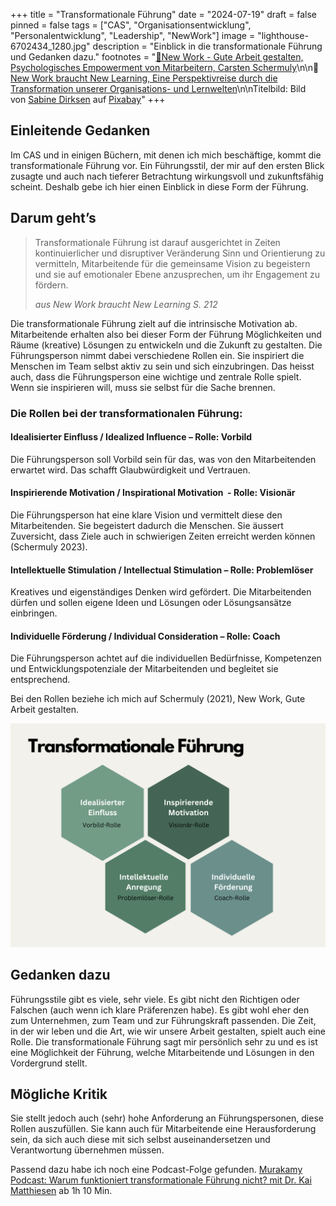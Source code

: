 +++
title = "Transformationale Führung"
date = "2024-07-19"
draft = false
pinned = false
tags = ["CAS", "Organisationsentwicklung", "Personalentwicklung", "Leadership", "NewWork"]
image = "lighthouse-6702434_1280.jpg"
description = "Einblick in die transformationale Führung und Gedanken dazu."
footnotes = "[📘New Work - Gute Arbeit gestalten, Psychologisches Empowerment von Mitarbeitern, Carsten Schermuly](https://www.exlibris.ch/de/buecher-buch/deutschsprachige-buecher/carsten-c-schermuly/new-work-gute-arbeit-gestalten/id/9783648176290/)\n\n📘[New Work braucht New Learning, Eine Perspektivreise durch die Transformation unserer Organisations- und Lernwelten](https://www.exlibris.ch/de/buecher-buch/deutschsprachige-buecher/jan-foelsing/new-work-braucht-new-learning/id/9783658327576/)\n\nTitelbild: Bild von [Sabine Dirksen](https://pixabay.com/de/users/penphoto-22279946/?utm_source=link-attribution&utm_medium=referral&utm_campaign=image&utm_content=6702434) auf [Pixabay](https://pixabay.com/de//?utm_source=link-attribution&utm_medium=referral&utm_campaign=image&utm_content=6702434)"
+++
## Einleitende Gedanken

Im CAS und in einigen Büchern, mit denen ich mich beschäftige, kommt die transformationale Führung vor. Ein Führungsstil, der mir auf den ersten Blick zusagte und auch nach tieferer Betrachtung wirkungsvoll und zukunftsfähig scheint. Deshalb gebe ich hier einen Einblick in diese Form der Führung. 

## Darum geht’s

> Transformationale Führung ist darauf ausgerichtet in Zeiten kontinuierlicher und disruptiver Veränderung Sinn und Orientierung zu vermitteln, Mitarbeitende für die gemeinsame Vision zu begeistern und sie auf emotionaler Ebene anzusprechen, um ihr Engagement zu fördern. 
>
> *aus New Work braucht New Learning S. 212*

Die transformationale Führung zielt auf die intrinsische Motivation ab. Mitarbeitende erhalten also bei dieser Form der Führung Möglichkeiten und Räume (kreative) Lösungen zu entwickeln und die Zukunft zu gestalten. Die Führungsperson nimmt dabei verschiedene Rollen ein. Sie inspiriert die Menschen im Team selbst aktiv zu sein und sich einzubringen. Das heisst auch, dass die Führungsperson eine wichtige und zentrale Rolle spielt. Wenn sie inspirieren will, muss sie selbst für die Sache brennen.

### Die Rollen bei der transformationalen Führung: 

#### Idealisierter Einfluss / Idealized Influence – Rolle: Vorbild

Die Führungsperson soll Vorbild sein für das, was von den Mitarbeitenden erwartet wird. Das schafft Glaubwürdigkeit und Vertrauen. 

#### Inspirierende Motivation / Inspirational Motivation  - Rolle: Visionär 

Die Führungsperson hat eine klare Vision und vermittelt diese den Mitarbeitenden. Sie begeistert dadurch die Menschen. Sie äussert Zuversicht, dass Ziele auch in schwierigen Zeiten erreicht werden können (Schermuly 2023).

#### Intellektuelle Stimulation / Intellectual Stimulation – Rolle: Problemlöser 

Kreatives und eigenständiges Denken wird gefördert. Die Mitarbeitenden dürfen und sollen eigene Ideen und Lösungen oder Lösungsansätze einbringen. 

#### Individuelle Förderung / Individual Consideration – Rolle: Coach

Die Führungsperson achtet auf die individuellen Bedürfnisse, Kompetenzen und Entwicklungspotenziale der Mitarbeitenden und begleitet sie entsprechend. 

Bei den Rollen beziehe ich mich auf Schermuly (2021), New Work, Gute Arbeit gestalten.

![Eigene Visualisierung in Anlehnung an Schermuly (2021)](transformationale-fu-hrung-3.png)

## Gedanken dazu

Führungsstile gibt es viele, sehr viele. Es gibt nicht den Richtigen oder Falschen (auch wenn ich klare Präferenzen habe). Es gibt wohl eher den zum Unternehmen, zum Team und zur Führungskraft passenden. Die Zeit, in der wir leben und die Art, wie wir unsere Arbeit gestalten, spielt auch eine Rolle. Die transformationale Führung sagt mir persönlich sehr zu und es ist eine Möglichkeit der Führung, welche Mitarbeitende und Lösungen in den Vordergrund stellt. 

## Mögliche Kritik

Sie stellt jedoch auch (sehr) hohe Anforderung an Führungspersonen, diese Rollen auszufüllen. Sie kann auch für Mitarbeitende eine Herausforderung sein, da sich auch diese mit sich selbst auseinandersetzen und Verantwortung übernehmen müssen.

Passend dazu habe ich noch eine Podcast-Folge gefunden. [Murakamy Podcast: Warum funktioniert transformationale Führung nicht? mit Dr. Kai Matthiesen](https://open.spotify.com/episode/5M9pppSAQLRl0ZbBMam7zk) ab 1h 10 Min.